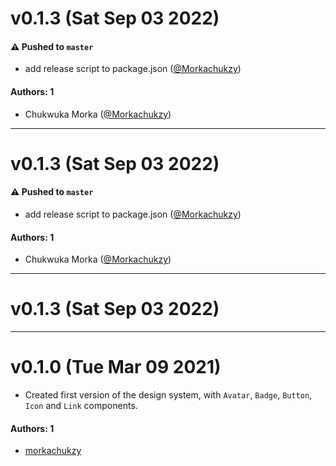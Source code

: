 # v0.1.3 (Sat Sep 03 2022)

#### ⚠️ Pushed to `master`

- add release script to package.json ([@Morkachukzy](https://github.com/Morkachukzy))

#### Authors: 1

- Chukwuka Morka ([@Morkachukzy](https://github.com/Morkachukzy))

---

# v0.1.3 (Sat Sep 03 2022)

#### ⚠️ Pushed to `master`

- add release script to package.json ([@Morkachukzy](https://github.com/Morkachukzy))

#### Authors: 1

- Chukwuka Morka ([@Morkachukzy](https://github.com/Morkachukzy))

---

# v0.1.3 (Sat Sep 03 2022)



---

# v0.1.0 (Tue Mar 09 2021)

- Created first version of the design system, with `Avatar`, `Badge`, `Button`, `Icon` and `Link` components.

#### Authors: 1

- [morkachukzy](https://github.com/morkachukzy)
